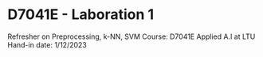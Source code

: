 # D7041E - Laboration 1
Refresher on Preprocessing, k-NN, SVM
Course: D7041E Applied A.I at LTU
Hand-in date: 1/12/2023
